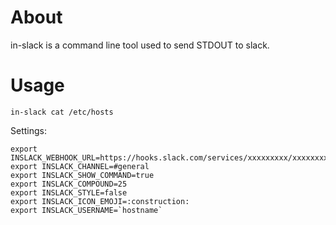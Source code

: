 About
=====
in-slack is a command line tool used to send STDOUT to slack.

Usage
=====
```
in-slack cat /etc/hosts
```


Settings:

```
export INSLACK_WEBHOOK_URL=https://hooks.slack.com/services/xxxxxxxxx/xxxxxxxxx/xxxxxxxxxxxxxxxxxxxxxxxx
export INSLACK_CHANNEL=#general
export INSLACK_SHOW_COMMAND=true
export INSLACK_COMPOUND=25
export INSLACK_STYLE=false
export INSLACK_ICON_EMOJI=:construction:
export INSLACK_USERNAME=`hostname`
```
